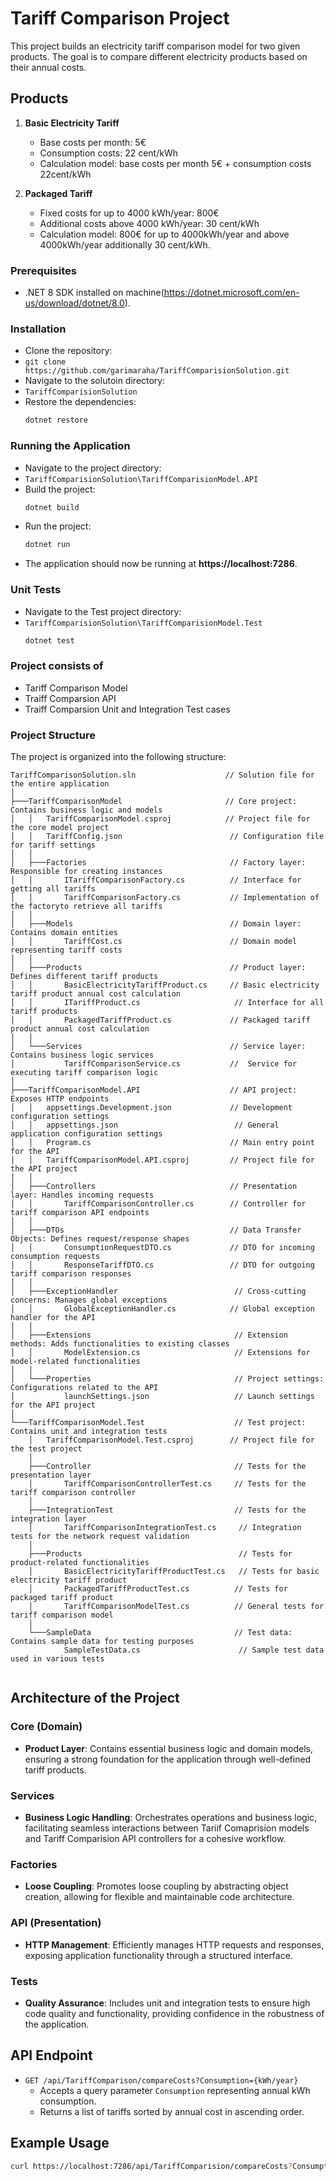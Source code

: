 # Tariff Comparison Project

This project builds an electricity tariff comparison model for two given products. The goal is to compare different electricity products based on their annual costs.
## Products

1. **Basic Electricity Tariff**
   - Base costs per month: 5€
   - Consumption costs: 22 cent/kWh
   - Calculation model: base costs per month 5€ + consumption costs 22cent/kWh

2. **Packaged Tariff**
   - Fixed costs for up to 4000 kWh/year: 800€
   - Additional costs above 4000 kWh/year: 30 cent/kWh
   - Calculation model: 800€ for up to  4000kWh/year and above 4000kWh/year additionally 30 cent/kWh.
### Prerequisites
- .NET 8 SDK installed on machine(https://dotnet.microsoft.com/en-us/download/dotnet/8.0).
### Installation
- Clone the repository:
- `git clone https://github.com/garimaraha/TariffComparisionSolution.git`
- Navigate to the solutoin directory:
- `TariffComparisionSolution`
- Restore the dependencies:
  ```bash
  dotnet restore
  
### Running the Application
- Navigate to the project directory:
- `TariffComparisionSolution\TariffComparisionModel.API`
- Build the project:
  ```bash
  dotnet build
- Run the project:
  ```bash
  dotnet run
- The application should now be running at **https://localhost:7286**.
### Unit Tests
- Navigate to the Test project directory:
- `TariffComparisionSolution\TariffComparisionModel.Test`
   ```bash
  dotnet test

### Project consists of 
- Tariff Comparison Model
- Traiff Comparsion API
- Traiff Comparsion Unit and Integration Test cases

### Project Structure

The project is organized into the following structure:

```
TariffComparisonSolution.sln                    // Solution file for the entire application
│
├───TariffComparisonModel                       // Core project: Contains business logic and models
│   │   TariffComparisonModel.csproj            // Project file for the core model project
│   │   TariffConfig.json                        // Configuration file for tariff settings
│   │
│   ├───Factories                                // Factory layer: Responsible for creating instances
│   │       ITariffComparisonFactory.cs          // Interface for getting all tariffs 
│   │       TariffComparisonFactory.cs           // Implementation of the factoryto retrieve all tariffs 
│   │
│   ├───Models                                   // Domain layer: Contains domain entities
│   │       TariffCost.cs                        // Domain model representing tariff costs
│   │
│   ├───Products                                 // Product layer: Defines different tariff products  
│   │       BasicElectricityTariffProduct.cs     // Basic electricity tariff product annual cost calculation 
│   │       ITariffProduct.cs                     // Interface for all tariff products
│   │       PackagedTariffProduct.cs             // Packaged tariff product annual cost calculation
│   │
│   └───Services                                 // Service layer: Contains business logic services
│           TariffComparisonService.cs           //  Service for executing tariff comparison logic
│
├───TariffComparisonModel.API                    // API project: Exposes HTTP endpoints
│   │   appsettings.Development.json             // Development configuration settings
│   │   appsettings.json                          // General application configuration settings
│   │   Program.cs                               // Main entry point for the API
│   │   TariffComparisonModel.API.csproj         // Project file for the API project
│   │
│   ├───Controllers                              // Presentation layer: Handles incoming requests
│   │       TariffComparisonController.cs        // Controller for tariff comparison API endpoints
│   │
│   ├───DTOs                                     // Data Transfer Objects: Defines request/response shapes
│   │       ConsumptionRequestDTO.cs             // DTO for incoming consumption requests
│   │       ResponseTariffDTO.cs                 // DTO for outgoing tariff comparison responses
│   │
│   ├───ExceptionHandler                          // Cross-cutting concerns: Manages global exceptions
│   │       GlobalExceptionHandler.cs            // Global exception handler for the API
│   │
│   ├───Extensions                                // Extension methods: Adds functionalities to existing classes
│   │       ModelExtension.cs                     // Extensions for model-related functionalities
│   │
│   └───Properties                                // Project settings: Configurations related to the API
│           launchSettings.json                   // Launch settings for the API project
│
└───TariffComparisonModel.Test                    // Test project: Contains unit and integration tests
    │   TariffComparisonModel.Test.csproj        // Project file for the test project
    │
    ├───Controller                                // Tests for the presentation layer
    │       TariffComparisonControllerTest.cs     // Tests for the tariff comparison controller
    │
    ├───IntegrationTest                           // Tests for the integration layer
    │       TariffComparisonIntegrationTest.cs     // Integration tests for the network request validation
    │
    ├───Products                                   // Tests for product-related functionalities
    │       BasicElectricityTariffProductTest.cs   // Tests for basic electricity tariff product
    │       PackagedTariffProductTest.cs          // Tests for packaged tariff product
    │       TariffComparisonModelTest.cs          // General tests for tariff comparison model
    │
    └───SampleData                                // Test data: Contains sample data for testing purposes
            SampleTestData.cs                      // Sample test data used in various tests


```
## Architecture of the Project

### Core (Domain)
- **Product Layer**: Contains essential business logic and domain models, ensuring a strong foundation for the application through well-defined tariff products.
### Services
- **Business Logic Handling**: Orchestrates operations and business logic, facilitating seamless interactions between Tariif Comaprision models and Tariff Comparision API controllers for a cohesive workflow.
### Factories
- **Loose Coupling**: Promotes loose coupling by abstracting object creation, allowing for flexible and maintainable code architecture.
### API (Presentation)
- **HTTP Management**: Efficiently manages HTTP requests and responses, exposing application functionality through a structured interface.

### Tests
- **Quality Assurance**: Includes unit and integration tests to ensure high code quality and functionality, providing confidence in the robustness of the application.

## API Endpoint

- `GET /api/TariffComparison/compareCosts?Consumption={kWh/year}`
  - Accepts a query parameter `Consumption` representing annual kWh consumption.
  - Returns a list of tariffs sorted by annual cost in ascending order.

## Example Usage

```bash
curl https://localhost:7286/api/TariffComparision/compareCosts?Consumption=4500
